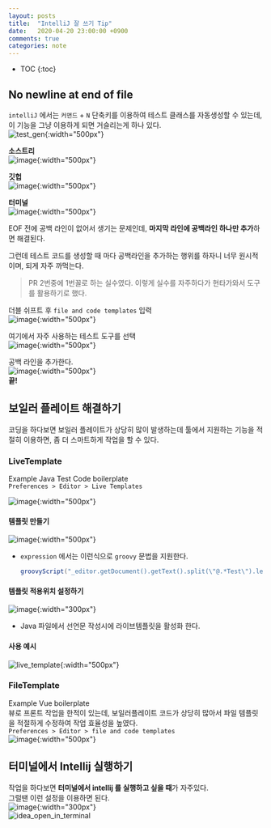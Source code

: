 ```yaml
---
layout: posts
title:  "IntelliJ 잘 쓰기 Tip"
date:   2020-04-20 23:00:00 +0900
comments: true
categories: note
---
```


* TOC
{:toc}

## No newline at end of file
`intelliJ` 에서는 `커맨드` + `N` 단축키를 이용하여 테스트 클래스를 자동생성할 수 있는데, 이 기능을 그냥 이용하게 되면 거슬리는게 하나 있다.  
![test_gen](https://user-images.githubusercontent.com/25237661/79998744-0b9ed000-84f6-11ea-845c-b0e5f621453b.gif){:width="500px"}   

**소스트리**  
![image](https://user-images.githubusercontent.com/25237661/80000609-4f92d480-84f8-11ea-81b9-685007f3347f.png){:width="500px"}  

**깃헙**  
![image](https://user-images.githubusercontent.com/25237661/80001543-73a2e580-84f9-11ea-9614-1f321e55f53a.png){:width="500px"}  

**터미널**  
![image](https://user-images.githubusercontent.com/25237661/79999509-f37b8080-84f6-11ea-9b31-2604fd811578.png){:width="500px"}  

EOF 전에 공백 라인이 없어서 생기는 문제인데, **마지막 라인에 공백라인 하나만 추가**하면 해결된다.

그런데 테스트 코드를 생성할 때 마다 공백라인을 추가하는 행위를 하자니 너무 원시적이며, 되게 자주 까먹는다.
> PR 2번중에 1번꼴로 하는 실수였다.
이렇게 실수를 자주하다가 현타가와서 도구를 활용하기로 했다.

더블 쉬프트 후 `file and code templates` 입력  
![image](https://user-images.githubusercontent.com/25237661/80002548-bfa25a00-84fa-11ea-866a-9af093ce17d1.png){:width="500px"}  

여기에서 자주 사용하는 테스트 도구를 선택  
![image](https://user-images.githubusercontent.com/25237661/80002583-caf58580-84fa-11ea-8bc9-5889d91a3471.png){:width="500px"}  

공백 라인을 추가한다.  
![image](https://user-images.githubusercontent.com/25237661/80002993-596a0700-84fb-11ea-9173-b05e93c795cf.png){:width="500px"}  
**끝!**

## 보일러 플레이트 해결하기
코딩을 하다보면 보일러 플레이트가 상당히 많이 발생하는데 툴에서 지원하는 기능을 적절히 이용하면, 좀 더 스마트하게 작업을 할 수 있다.

### LiveTemplate
Example Java Test Code boilerplate  
`Preferences > Editor > Live Templates`  

![image](https://user-images.githubusercontent.com/25237661/80306715-e06ef600-87ff-11ea-9cd5-541f0d5694a6.png){:width="500px"}  

#### 템플릿 만들기
![image](https://user-images.githubusercontent.com/25237661/80306796-668b3c80-8800-11ea-8a18-d0f53e5b3f51.png){:width="500px"}
- `expression` 에서는 이런식으로 `groovy` 문법을 지원한다.  
    ``` groovy
    groovyScript("_editor.getDocument().getText().split(\"@.*Test\").length-1")
    ```

#### 템플릿 적용위치 설정하기
![image](https://user-images.githubusercontent.com/25237661/80307282-fd58f880-8802-11ea-87ef-295d50537179.png){:width="300px"}  
- Java 파일에서 선언문 작성시에 라이브템플릿을 활성화 한다.

#### 사용 예시
![live_template](https://user-images.githubusercontent.com/25237661/80307461-275eea80-8804-11ea-8634-69ea9ff0304c.gif){:width="500px"}  





### FileTemplate
Example Vue boilerplate  
뷰로 프론트 작업을 한적이 있는데, 보일러플레이트 코드가 상당히 많아서 파일 템플릿을 적절하게 수정하여 작업 효율성을 높였다.  
`Preferences > Editor > file and code templates`  
![image](https://user-images.githubusercontent.com/25237661/80306590-34c5a600-87ff-11ea-81be-af466056dfc0.png){:width="500px"}


## 터미널에서 Intellij 실행하기
작업을 하다보면 **터미널에서 intellij 를 실행하고 싶을 때**가 자주있다.  
그럴땐 이런 설정을 이용하면 된다.  
![image](https://user-images.githubusercontent.com/25237661/79994673-3d616800-84f1-11ea-9bc7-60151edc62ee.png){:width="300px"}  
![idea_open_in_terminal](https://user-images.githubusercontent.com/25237661/79996611-9c27e100-84f3-11ea-81c2-c80c3b7c8152.gif)

